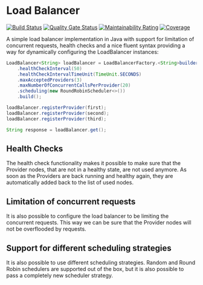 # Load Balancer

[![Build Status](https://travis-ci.org/BujakiAttila/LoadBalancer.svg?branch=master)](https://travis-ci.org/BujakiAttila/LoadBalancer)
[![Quality Gate Status](https://sonarcloud.io/api/project_badges/measure?project=BujakiAttila_LoadBalancer&metric=alert_status)](https://sonarcloud.io/dashboard?id=BujakiAttila_LoadBalancer)
[![Maintainability Rating](https://sonarcloud.io/api/project_badges/measure?project=BujakiAttila_LoadBalancer&metric=sqale_rating)](https://sonarcloud.io/dashboard?id=BujakiAttila_LoadBalancer)
[![Coverage](https://sonarcloud.io/api/project_badges/measure?project=BujakiAttila_LoadBalancer&metric=coverage)](https://sonarcloud.io/dashboard?id=BujakiAttila_LoadBalancer)

A simple load balancer implementation in Java with support for limitation of concurrent requests, health checks and a nice fluent syntax providing a way for dynamically configuring the LoadBalancer instances:

```java
LoadBalancer<String> loadBalancer = LoadBalancerFactory.<String>builder()
    .healthCheckInterval(50)
    .healthCheckIntervalTimeUnit(TimeUnit.SECONDS)
    .maxAcceptedProviders(3)
    .maxNumberOfConcurrentCallsPerProvider(20)
    .scheduling(new RoundRobinScheduler<>())
    .build();

loadBalancer.registerProvider(first);
loadBalancer.registerProvider(second);
loadBalancer.registerProvider(third);

String response = loadBalancer.get();
```

## Health Checks
The health check functionality makes it possible to make sure that the Provider nodes, that are not in a healthy state, are not used anymore. As soon as the Providers are back running and healthy again, they are automatically added back to the list of used nodes.

## Limitation of concurrent requests
It is also possible to configure the load balancer to be limiting the concurrent requests. This way we can be sure that the Provider nodes will not be overflooded by requests.

## Support for different scheduling strategies
It is also possible to use different scheduling strategies. Random and Round Robin schedulers are supported out of the box, but it is also possible to pass a completely new scheduler strategy.
